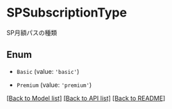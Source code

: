 # SPSubscriptionType

SP月額パスの種類

## Enum

* `Basic` (value: `'basic'`)

* `Premium` (value: `'premium'`)

[[Back to Model list]](../README.md#documentation-for-models) [[Back to API list]](../README.md#documentation-for-api-endpoints) [[Back to README]](../README.md)
